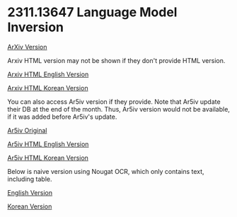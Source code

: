 # 2311.13647 Language Model Inversion

[ArXiv Version](https://arxiv.org/abs/2311.13647)

Arxiv HTML version may not be shown if they don't provide HTML version.

[Arxiv HTML English Version](https://raw.githack.com/kh-kim/arxiv-translator/master/papers/2311.13647/paper.raw.en.html)

[Arxiv HTML Korean Version](https://raw.githack.com/kh-kim/arxiv-translator/master/papers/2311.13647/paper.raw.ko.html)

You can also access Ar5iv version if they provide.
Note that Ar5iv update their DB at the end of the month.
Thus, Ar5iv version would not be available, if it was added before Ar5iv's update.

[Ar5iv Original](https://ar5iv.org/abs/2311.13647)

[Ar5iv HTML English Version](https://raw.githack.com/kh-kim/arxiv-translator/master/papers/2311.13647/paper.ar5iv.en.html)

[Ar5iv HTML Korean Version](https://raw.githack.com/kh-kim/arxiv-translator/master/papers/2311.13647/paper.ar5iv.ko.html)

Below is naive version using Nougat OCR, which only contains text, including table.

[English Version](https://raw.githack.com/kh-kim/arxiv-translator/master/papers/2311.13647/paper.en.html)

[Korean Version](https://raw.githack.com/kh-kim/arxiv-translator/master/papers/2311.13647/paper.ko.html)